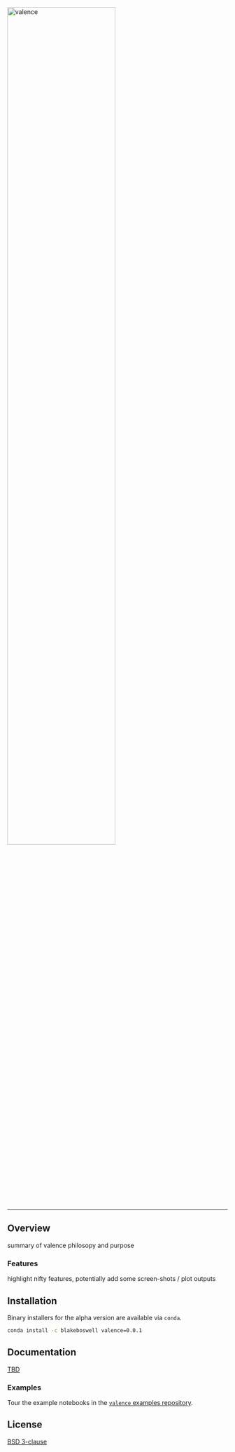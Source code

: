 
<!-- ![valence](logo/valence-logo.png) -->

<img src="logo/valence-logo.pn" alt="valence" height="70%" display="block">

---

## Overview

summary of valence philosopy and purpose

### Features

highlight nifty features, potentially add some screen-shots / plot outputs

## Installation

Binary installers for the alpha version are available via `conda`.

``` bash
conda install -c blakeboswell valence=0.0.1
```

## Documentation

[TBD]()

### Examples

Tour the example notebooks in the [`valence` examples repository](https://github.com/blakeboswell/valence-examples).

## License

[BSD 3-clause](https://github.com/blakeboswell/valence/blob/master/LICENSE)


